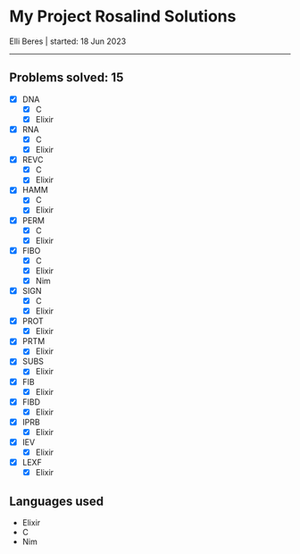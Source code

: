 # My Project Rosalind Solutions

Elli Beres |
started: 18 Jun 2023

---

## Problems solved: 15

- [x] DNA
  - [x] C
  - [x] Elixir
- [x] RNA
  - [x] C
  - [x] Elixir
- [x] REVC
  - [x] C
  - [x] Elixir
- [x] HAMM
  - [x] C
  - [x] Elixir
- [x] PERM
  - [x] C
  - [x] Elixir
- [x] FIBO
  - [x] C
  - [x] Elixir
  - [x] Nim
- [x] SIGN
  - [x] C
  - [x] Elixir
- [x] PROT
  - [x] Elixir
- [x] PRTM
  - [x] Elixir
- [x] SUBS
  - [x] Elixir
- [x] FIB
  - [x] Elixir
- [x] FIBD
  - [x] Elixir
- [x] IPRB
  - [x] Elixir
- [x] IEV
  - [x] Elixir
- [x] LEXF
  - [x] Elixir

## Languages used

- Elixir
- C
- Nim
